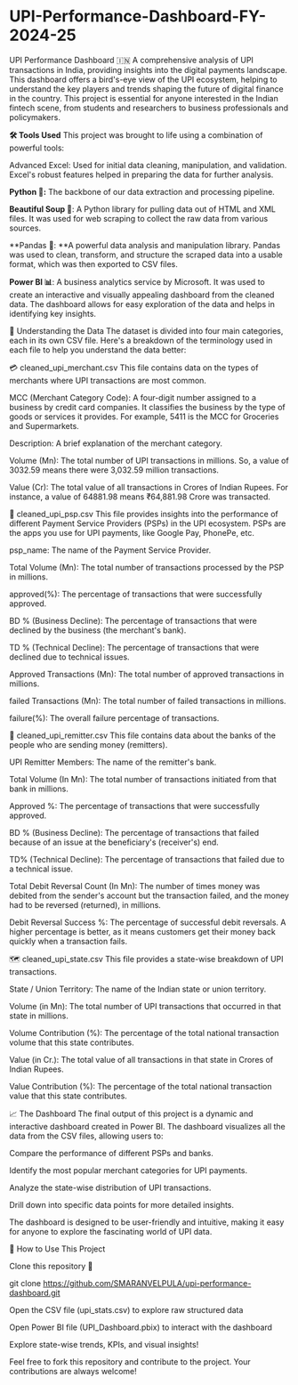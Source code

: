 # UPI-Performance-Dashboard-FY-2024-25

UPI Performance Dashboard 🇮🇳
A comprehensive analysis of UPI transactions in India, providing insights into the digital payments landscape. This dashboard offers a bird's-eye view of the UPI ecosystem, helping to understand the key players and trends shaping the future of digital finance in the country. This project is essential for anyone interested in the Indian fintech scene, from students and researchers to business professionals and policymakers.

**🛠️ Tools Used**
This project was brought to life using a combination of powerful tools:

Advanced Excel: Used for initial data cleaning, manipulation, and validation. Excel's robust features helped in preparing the data for further analysis.

**Python 🐍:** The backbone of our data extraction and processing pipeline.

**Beautiful Soup 🍲**: A Python library for pulling data out of HTML and XML files. It was used for web scraping to collect the raw data from various sources.

**Pandas 🐼: **A powerful data analysis and manipulation library. Pandas was used to clean, transform, and structure the scraped data into a usable format, which was then exported to CSV files.

**Power BI 📊**: A business analytics service by Microsoft. It was used to create an interactive and visually appealing dashboard from the cleaned data. The dashboard allows for easy exploration of the data and helps in identifying key insights.

📖 Understanding the Data
The dataset is divided into four main categories, each in its own CSV file. Here's a breakdown of the terminology used in each file to help you understand the data better:

💳 cleaned_upi_merchant.csv
This file contains data on the types of merchants where UPI transactions are most common.

MCC (Merchant Category Code): A four-digit number assigned to a business by credit card companies. It classifies the business by the type of goods or services it provides. For example, 5411 is the MCC for Groceries and Supermarkets.

Description: A brief explanation of the merchant category.

Volume (Mn): The total number of UPI transactions in millions. So, a value of 3032.59 means there were 3,032.59 million transactions.

Value (Cr): The total value of all transactions in Crores of Indian Rupees. For instance, a value of 64881.98 means ₹64,881.98 Crore was transacted.

🏦 cleaned_upi_psp.csv
This file provides insights into the performance of different Payment Service Providers (PSPs) in the UPI ecosystem. PSPs are the apps you use for UPI payments, like Google Pay, PhonePe, etc.

psp_name: The name of the Payment Service Provider.

Total Volume (Mn): The total number of transactions processed by the PSP in millions.

approved(%): The percentage of transactions that were successfully approved.

BD % (Business Decline): The percentage of transactions that were declined by the business (the merchant's bank).

TD % (Technical Decline): The percentage of transactions that were declined due to technical issues.

Approved Transactions (Mn): The total number of approved transactions in millions.

failed Transactions (Mn): The total number of failed transactions in millions.

failure(%): The overall failure percentage of transactions.

💸 cleaned_upi_remitter.csv
This file contains data about the banks of the people who are sending money (remitters).

UPI Remitter Members: The name of the remitter's bank.

Total Volume (In Mn): The total number of transactions initiated from that bank in millions.

Approved %: The percentage of transactions that were successfully approved.

BD % (Business Decline): The percentage of transactions that failed because of an issue at the beneficiary's (receiver's) end.

TD% (Technical Decline): The percentage of transactions that failed due to a technical issue.

Total Debit Reversal Count (In Mn): The number of times money was debited from the sender's account but the transaction failed, and the money had to be reversed (returned), in millions.

Debit Reversal Success %: The percentage of successful debit reversals. A higher percentage is better, as it means customers get their money back quickly when a transaction fails.

🗺️ cleaned_upi_state.csv
This file provides a state-wise breakdown of UPI transactions.

State / Union Territory: The name of the Indian state or union territory.

Volume (in Mn): The total number of UPI transactions that occurred in that state in millions.

Volume Contribution (%): The percentage of the total national transaction volume that this state contributes.

Value (in Cr.): The total value of all transactions in that state in Crores of Indian Rupees.

Value Contribution (%): The percentage of the total national transaction value that this state contributes.

📈 The Dashboard
The final output of this project is a dynamic and interactive dashboard created in Power BI. The dashboard visualizes all the data from the CSV files, allowing users to:

Compare the performance of different PSPs and banks.

Identify the most popular merchant categories for UPI payments.

Analyze the state-wise distribution of UPI transactions.

Drill down into specific data points for more detailed insights.

The dashboard is designed to be user-friendly and intuitive, making it easy for anyone to explore the fascinating world of UPI data.



🚀 How to Use This Project

Clone this repository 📂

git clone https://github.com/SMARANVELPULA/upi-performance-dashboard.git

Open the CSV file (upi_stats.csv) to explore raw structured data

Open Power BI file (UPI_Dashboard.pbix) to interact with the dashboard

Explore state-wise trends, KPIs, and visual insights!

Feel free to fork this repository and contribute to the project. Your contributions are always welcome!
